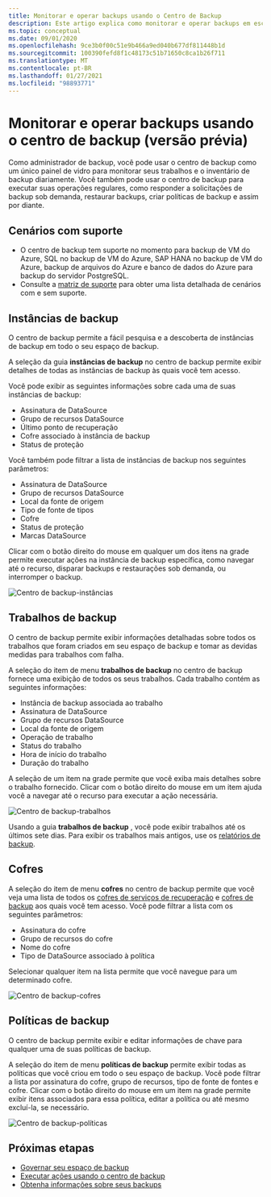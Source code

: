 ```yaml
---
title: Monitorar e operar backups usando o Centro de Backup
description: Este artigo explica como monitorar e operar backups em escala usando o centro de backup
ms.topic: conceptual
ms.date: 09/01/2020
ms.openlocfilehash: 9ce3b0f00c51e9b466a9ed040b677df811448b1d
ms.sourcegitcommit: 100390fefd8f1c48173c51b71650c8ca1b26f711
ms.translationtype: MT
ms.contentlocale: pt-BR
ms.lasthandoff: 01/27/2021
ms.locfileid: "98893771"
---
```

# <a name="monitor-and-operate-backups-using-backup-center-preview"></a>Monitorar e operar backups usando o centro de backup (versão prévia)

Como administrador de backup, você pode usar o centro de backup como um único painel de vidro para monitorar seus trabalhos e o inventário de backup diariamente. Você também pode usar o centro de backup para executar suas operações regulares, como responder a solicitações de backup sob demanda, restaurar backups, criar políticas de backup e assim por diante.

## <a name="supported-scenarios"></a>Cenários com suporte

* O centro de backup tem suporte no momento para backup de VM do Azure, SQL no backup de VM do Azure, SAP HANA no backup de VM do Azure, backup de arquivos do Azure e banco de dados do Azure para backup do servidor PostgreSQL.
* Consulte a [matriz de suporte](backup-center-support-matrix.md) para obter uma lista detalhada de cenários com e sem suporte.

## <a name="backup-instances"></a>Instâncias de backup

O centro de backup permite a fácil pesquisa e a descoberta de instâncias de backup em todo o seu espaço de backup.

A seleção da guia **instâncias de backup** no centro de backup permite exibir detalhes de todas as instâncias de backup às quais você tem acesso.

 Você pode exibir as seguintes informações sobre cada uma de suas instâncias de backup:

* Assinatura de DataSource
* Grupo de recursos DataSource
* Último ponto de recuperação
* Cofre associado à instância de backup
* Status de proteção

 Você também pode filtrar a lista de instâncias de backup nos seguintes parâmetros:

* Assinatura de DataSource
* Grupo de recursos DataSource
* Local da fonte de origem
* Tipo de fonte de tipos
* Cofre
* Status de proteção
* Marcas DataSource

Clicar com o botão direito do mouse em qualquer um dos itens na grade permite executar ações na instância de backup específica, como navegar até o recurso, disparar backups e restaurações sob demanda, ou interromper o backup.

![Centro de backup-instâncias](./media/backup-center-monitor-operate/backup-center-instances.png)

## <a name="backup-jobs"></a>Trabalhos de backup

O centro de backup permite exibir informações detalhadas sobre todos os trabalhos que foram criados em seu espaço de backup e tomar as devidas medidas para trabalhos com falha.

A seleção do item de menu **trabalhos de backup** no centro de backup fornece uma exibição de todos os seus trabalhos. Cada trabalho contém as seguintes informações:

* Instância de backup associada ao trabalho
* Assinatura de DataSource
* Grupo de recursos DataSource
* Local da fonte de origem
* Operação de trabalho
* Status do trabalho
* Hora de início do trabalho
* Duração do trabalho

A seleção de um item na grade permite que você exiba mais detalhes sobre o trabalho fornecido. Clicar com o botão direito do mouse em um item ajuda você a navegar até o recurso para executar a ação necessária.

![Centro de backup-trabalhos](./media/backup-center-monitor-operate/backup-center-jobs.png)

Usando a guia **trabalhos de backup** , você pode exibir trabalhos até os últimos sete dias. Para exibir os trabalhos mais antigos, use os [relatórios de backup](backup-center-obtain-insights.md).

## <a name="vaults"></a>Cofres

A seleção do item de menu **cofres** no centro de backup permite que você veja uma lista de todos os [cofres de serviços de recuperação](backup-azure-recovery-services-vault-overview.md) e [cofres de backup](backup-vault-overview.md) aos quais você tem acesso. Você pode filtrar a lista com os seguintes parâmetros:

* Assinatura do cofre
* Grupo de recursos do cofre
* Nome do cofre
* Tipo de DataSource associado à política

Selecionar qualquer item na lista permite que você navegue para um determinado cofre.

![Centro de backup-cofres](./media/backup-center-monitor-operate/backup-center-vaults.png)

## <a name="backup-policies"></a>Políticas de backup

O centro de backup permite exibir e editar informações de chave para qualquer uma de suas políticas de backup.

A seleção do item de menu **políticas de backup** permite exibir todas as políticas que você criou em todo o seu espaço de backup. Você pode filtrar a lista por assinatura do cofre, grupo de recursos, tipo de fonte de fontes e cofre. Clicar com o botão direito do mouse em um item na grade permite exibir itens associados para essa política, editar a política ou até mesmo excluí-la, se necessário.

![Centro de backup-políticas](./media/backup-center-monitor-operate/backup-center-policies.png)

## <a name="next-steps"></a>Próximas etapas

* [Governar seu espaço de backup](backup-center-govern-environment.md)
* [Executar ações usando o centro de backup](backup-center-actions.md)
* [Obtenha informações sobre seus backups](backup-center-obtain-insights.md)
